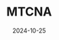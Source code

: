 ---
title: MTCNA
description: MikroTik Certified Network Associate
issuer: mikrotik.com
certificateUrl: https://mikrotik.com/training/certificates/c365520c4543a70304ff
certificatePreview: ./cert/mtcna.pdf
tech: ['Mikrotik', 'Network']
showInCertificates: true
date: '2024-10-25'
---